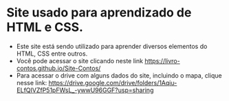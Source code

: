 Site usado para aprendizado de HTML e CSS.
=================
<!--ts-->
   * Este site está sendo utilizado para aprender diversos elementos do HTML, CSS entre outros.
   * Você pode acessar o site clicando neste link https://livro-contos.github.io/Site-Contos/
   * Para acessar o drive com alguns dados do site, incluindo o mapa, clique nesse link: https://drive.google.com/drive/folders/1Aqiu-ELfQIVZfP51pFWsL_-ywwU96GGF?usp=sharing
<!--te-->
